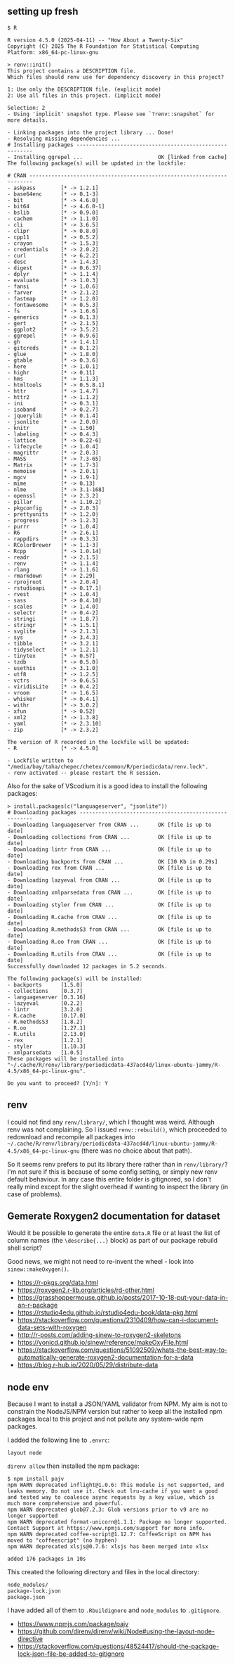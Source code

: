 ## setting up fresh

```
$ R

R version 4.5.0 (2025-04-11) -- "How About a Twenty-Six"
Copyright (C) 2025 The R Foundation for Statistical Computing
Platform: x86_64-pc-linux-gnu

> renv::init()
This project contains a DESCRIPTION file.
Which files should renv use for dependency discovery in this project?

1: Use only the DESCRIPTION file. (explicit mode)
2: Use all files in this project. (implicit mode)

Selection: 2
- Using 'implicit' snapshot type. Please see `?renv::snapshot` for more details.

- Linking packages into the project library ... Done!
- Resolving missing dependencies ...
# Installing packages --------------------------------------------------------
- Installing ggrepel ...                        OK [linked from cache]
The following package(s) will be updated in the lockfile:

# CRAN -----------------------------------------------------------------------
- askpass        [* -> 1.2.1]
- base64enc      [* -> 0.1-3]
- bit            [* -> 4.6.0]
- bit64          [* -> 4.6.0-1]
- bslib          [* -> 0.9.0]
- cachem         [* -> 1.1.0]
- cli            [* -> 3.6.5]
- clipr          [* -> 0.8.0]
- cpp11          [* -> 0.5.2]
- crayon         [* -> 1.5.3]
- credentials    [* -> 2.0.2]
- curl           [* -> 6.2.2]
- desc           [* -> 1.4.3]
- digest         [* -> 0.6.37]
- dplyr          [* -> 1.1.4]
- evaluate       [* -> 1.0.3]
- fansi          [* -> 1.0.6]
- farver         [* -> 2.1.2]
- fastmap        [* -> 1.2.0]
- fontawesome    [* -> 0.5.3]
- fs             [* -> 1.6.6]
- generics       [* -> 0.1.3]
- gert           [* -> 2.1.5]
- ggplot2        [* -> 3.5.2]
- ggrepel        [* -> 0.9.6]
- gh             [* -> 1.4.1]
- gitcreds       [* -> 0.1.2]
- glue           [* -> 1.8.0]
- gtable         [* -> 0.3.6]
- here           [* -> 1.0.1]
- highr          [* -> 0.11]
- hms            [* -> 1.1.3]
- htmltools      [* -> 0.5.8.1]
- httr           [* -> 1.4.7]
- httr2          [* -> 1.1.2]
- ini            [* -> 0.3.1]
- isoband        [* -> 0.2.7]
- jquerylib      [* -> 0.1.4]
- jsonlite       [* -> 2.0.0]
- knitr          [* -> 1.50]
- labeling       [* -> 0.4.3]
- lattice        [* -> 0.22-6]
- lifecycle      [* -> 1.0.4]
- magrittr       [* -> 2.0.3]
- MASS           [* -> 7.3-65]
- Matrix         [* -> 1.7-3]
- memoise        [* -> 2.0.1]
- mgcv           [* -> 1.9-1]
- mime           [* -> 0.13]
- nlme           [* -> 3.1-168]
- openssl        [* -> 2.3.2]
- pillar         [* -> 1.10.2]
- pkgconfig      [* -> 2.0.3]
- prettyunits    [* -> 1.2.0]
- progress       [* -> 1.2.3]
- purrr          [* -> 1.0.4]
- R6             [* -> 2.6.1]
- rappdirs       [* -> 0.3.3]
- RColorBrewer   [* -> 1.1-3]
- Rcpp           [* -> 1.0.14]
- readr          [* -> 2.1.5]
- renv           [* -> 1.1.4]
- rlang          [* -> 1.1.6]
- rmarkdown      [* -> 2.29]
- rprojroot      [* -> 2.0.4]
- rstudioapi     [* -> 0.17.1]
- rvest          [* -> 1.0.4]
- sass           [* -> 0.4.10]
- scales         [* -> 1.4.0]
- selectr        [* -> 0.4-2]
- stringi        [* -> 1.8.7]
- stringr        [* -> 1.5.1]
- svglite        [* -> 2.1.3]
- sys            [* -> 3.4.3]
- tibble         [* -> 3.2.1]
- tidyselect     [* -> 1.2.1]
- tinytex        [* -> 0.57]
- tzdb           [* -> 0.5.0]
- usethis        [* -> 3.1.0]
- utf8           [* -> 1.2.5]
- vctrs          [* -> 0.6.5]
- viridisLite    [* -> 0.4.2]
- vroom          [* -> 1.6.5]
- whisker        [* -> 0.4.1]
- withr          [* -> 3.0.2]
- xfun           [* -> 0.52]
- xml2           [* -> 1.3.8]
- yaml           [* -> 2.3.10]
- zip            [* -> 2.3.2]

The version of R recorded in the lockfile will be updated:
- R              [* -> 4.5.0]

- Lockfile written to "/media/bay/taha/chepec/chetex/common/R/periodicdata/renv.lock".
- renv activated -- please restart the R session.
```

Also for the sake of VScodium it is a good idea to install the following packages:
```
> install.packages(c("languageserver", "jsonlite"))
# Downloading packages -------------------------------------------------------
- Downloading languageserver from CRAN ...      OK [file is up to date]
- Downloading collections from CRAN ...         OK [file is up to date]
- Downloading lintr from CRAN ...               OK [file is up to date]
- Downloading backports from CRAN ...           OK [30 Kb in 0.29s]
- Downloading rex from CRAN ...                 OK [file is up to date]
- Downloading lazyeval from CRAN ...            OK [file is up to date]
- Downloading xmlparsedata from CRAN ...        OK [file is up to date]
- Downloading styler from CRAN ...              OK [file is up to date]
- Downloading R.cache from CRAN ...             OK [file is up to date]
- Downloading R.methodsS3 from CRAN ...         OK [file is up to date]
- Downloading R.oo from CRAN ...                OK [file is up to date]
- Downloading R.utils from CRAN ...             OK [file is up to date]
Successfully downloaded 12 packages in 5.2 seconds.

The following package(s) will be installed:
- backports      [1.5.0]
- collections    [0.3.7]
- languageserver [0.3.16]
- lazyeval       [0.2.2]
- lintr          [3.2.0]
- R.cache        [0.17.0]
- R.methodsS3    [1.8.2]
- R.oo           [1.27.1]
- R.utils        [2.13.0]
- rex            [1.2.1]
- styler         [1.10.3]
- xmlparsedata   [1.0.5]
These packages will be installed into "~/.cache/R/renv/library/periodicdata-437acd4d/linux-ubuntu-jammy/R-4.5/x86_64-pc-linux-gnu".

Do you want to proceed? [Y/n]: Y
```




## renv

I could not find any `renv/library/`, which I thought was weird. Although renv was not complaining.
So I issued `renv::rebuild()`, which proceeded to redownload and recompile all packages
into `~/.cache/R/renv/library/periodicdata-437acd4d/linux-ubuntu-jammy/R-4.5/x86_64-pc-linux-gnu`
(there was no choice about that path).

So it seems renv prefers to put its library there rather than in `renv/library/`? I'm not sure if
this is because of some config setting, or simply new renv default behaviour.
In any case this entire folder is gitignored, so I don't really mind except for the slight
overhead if wanting to inspect the library (in case of problems).




## Gemerate Roxygen2 documentation for dataset

Would it be possible to generate the entire `data.R` file or at least the list
of column names (the `\describe{...}` block) as part of our package rebuild shell script?

Good news, we might not need to re-invent the wheel - look into `sinew::makeOxygen()`.


+ https://r-pkgs.org/data.html
+ https://roxygen2.r-lib.org/articles/rd-other.html
+ https://grasshoppermouse.github.io/posts/2017-10-18-put-your-data-in-an-r-package
+ https://rstudio4edu.github.io/rstudio4edu-book/data-pkg.html
+ https://stackoverflow.com/questions/2310409/how-can-i-document-data-sets-with-roxygen
+ http://r-posts.com/adding-sinew-to-roxygen2-skeletons
+ https://yonicd.github.io/sinew/reference/makeOxyFile.html
+ https://stackoverflow.com/questions/51092509/whats-the-best-way-to-automatically-generate-roxygen2-documentation-for-a-data
+ https://blog.r-hub.io/2020/05/29/distribute-data



## node env

Because I want to install a JSON/YAML validator from NPM.
My aim is not to constrain the NodeJS/NPM version but rather to keep all the installed
npm packages local to this project and not pollute any system-wide npm packages.

I added the following line to `.envrc`:
```
layout node
```

`direnv allow` then installed the npm package:
```
$ npm install pajv
npm WARN deprecated inflight@1.0.6: This module is not supported, and leaks memory. Do not use it. Check out lru-cache if you want a good and tested way to coalesce async requests by a key value, which is much more comprehensive and powerful.
npm WARN deprecated glob@7.2.3: Glob versions prior to v9 are no longer supported
npm WARN deprecated format-unicorn@1.1.1: Package no longer supported. Contact Support at https://www.npmjs.com/support for more info.
npm WARN deprecated coffee-script@1.12.7: CoffeeScript on NPM has moved to "coffeescript" (no hyphen)
npm WARN deprecated xlsjs@0.7.6: xlsjs has been merged into xlsx

added 176 packages in 10s
```

This created the following directory and files in the local directory:
```
node_modules/
package-lock.json
package.json
```

I have added all of them to `.Rbuildignore` and `node_modules` to `.gitignore`.

+ https://www.npmjs.com/package/pajv
+ https://github.com/direnv/direnv/wiki/Node#using-the-layout-node-directive
+ https://stackoverflow.com/questions/48524417/should-the-package-lock-json-file-be-added-to-gitignore

